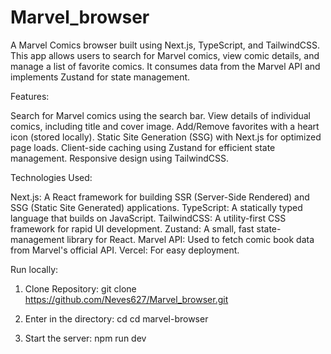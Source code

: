 # Marvel_browser
A Marvel Comics browser built using Next.js, TypeScript, and TailwindCSS. This app allows users to search for Marvel comics, view comic details, and manage a list of favorite comics. It consumes data from the Marvel API and implements Zustand for state management.

Features:

Search for Marvel comics using the search bar.
View details of individual comics, including title and cover image.
Add/Remove favorites with a heart icon (stored locally).
Static Site Generation (SSG) with Next.js for optimized page loads.
Client-side caching using Zustand for efficient state management.
Responsive design using TailwindCSS.

Technologies Used:

Next.js: A React framework for building SSR (Server-Side Rendered) and SSG (Static Site Generated) applications.
TypeScript: A statically typed language that builds on JavaScript.
TailwindCSS: A utility-first CSS framework for rapid UI development.
Zustand: A small, fast state-management library for React.
Marvel API: Used to fetch comic book data from Marvel's official API.
Vercel: For easy deployment.

Run locally:

1. Clone Repository:
 git clone https://github.com/Neves627/Marvel_browser.git

2. Enter in the directory:
 cd  cd marvel-browser

3. Start the server:
 npm run dev